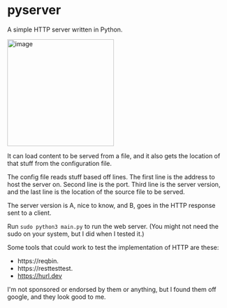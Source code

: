 # pyserver
A simple HTTP server written in Python.

<img width="244" alt="image" src="https://github.com/Killaship/pyserver/assets/69988679/cc924298-6889-4e7e-8a95-b57add1c49f0">

It can load content to be served from a file, and it also gets the location of that stuff from the configuration file.

The config file reads stuff based off lines. 
The first line is the address to host the server on. Second line is the port.
Third line is the server version, and the last line is the location of the source file to be served.

The server version is A, nice to know, and B, goes in the HTTP response sent to a client.

Run ```sudo python3 main.py``` to run the web server. (You might not need the sudo on your system, but I did when I tested it.)

Some tools that could work to test the implementation of HTTP are these: 
- https://reqbin.
- https://resttesttest.
- https://hurl.dev


I'm not sponsored or endorsed by them or anything, but I found them off google, and they look good to me.
